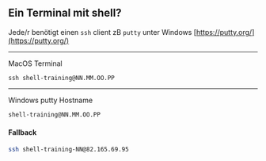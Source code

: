 ## Ein Terminal mit shell?

Jede/r benötigt einen `ssh` client zB `putty` unter Windows [https://putty.org/](https://putty.org/)<!-- .element target="_blank" -->

-----
MacOS Terminal <!-- .element class="ta-left" -->

```
ssh shell-training@NN.MM.OO.PP
```

-----

Windows putty Hostname <!-- .element class="ta-left" -->

```bash
shell-training@NN.MM.OO.PP
```

#### Fallback <!-- .element class="ta-left" -->

```bash
ssh shell-training-NN@82.165.69.95
```

